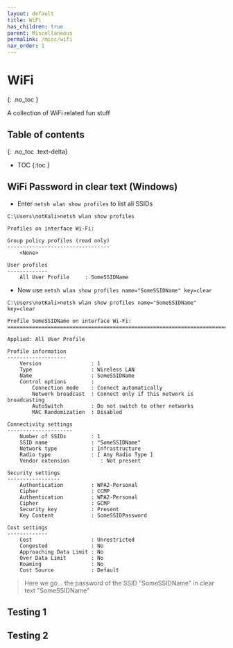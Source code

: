 ```yaml
---
layout: default
title: WiFi
has_children: true
parent: Miscellaneous
permalink: /misc/wifi
nav_order: 1
---
```

<!-- markdownlint-disable MD022 -->
<!-- markdownlint-disable MD025 -->

# WiFi
{: .no_toc }

A collection of WiFi related fun stuff

## Table of contents
{: .no_toc .text-delta}

- TOC
{:toc }

## WiFi Password in clear text (Windows)

- Enter `netsh wlan show profiles` to list all SSIDs 

```console
C:\Users\notKali>netsh wlan show profiles

Profiles on interface Wi-Fi:

Group policy profiles (read only)
---------------------------------
    <None>

User profiles
-------------
    All User Profile     : SomeSSIDName
```

- Now use `netsh wlan show profiles name="SomeSSIDName" key=clear`

```console
C:\Users\notKali>netsh wlan show profiles name="SomeSSIDName" key=clear

Profile SomeSSIDName on interface Wi-Fi:
=======================================================================

Applied: All User Profile

Profile information
-------------------
    Version                : 1
    Type                   : Wireless LAN
    Name                   : SomeSSIDName
    Control options        :
        Connection mode    : Connect automatically
        Network broadcast  : Connect only if this network is broadcasting
        AutoSwitch         : Do not switch to other networks
        MAC Randomization  : Disabled

Connectivity settings
---------------------
    Number of SSIDs        : 1
    SSID name              : "SomeSSIDName"
    Network type           : Infrastructure
    Radio type             : [ Any Radio Type ]
    Vendor extension          : Not present

Security settings
-----------------
    Authentication         : WPA2-Personal
    Cipher                 : CCMP
    Authentication         : WPA2-Personal
    Cipher                 : GCMP
    Security key           : Present
    Key Content            : SomeSSIDPassword

Cost settings
-------------
    Cost                   : Unrestricted
    Congested              : No
    Approaching Data Limit : No
    Over Data Limit        : No
    Roaming                : No
    Cost Source            : Default
```

> Here we go... the password of the SSID "SomeSSIDName" in clear text "SomeSSIDName"

## Testing 1

## Testing 2
